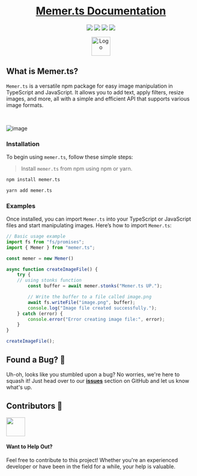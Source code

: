 <h1 align="center">
<a href="https://memer-ts.vercel.app">
Memer.ts Documentation
</a>
</h1>

<p align="center">
  <a href="#"><img src="https://img.shields.io/badge/typescript-%23007acc.svg?style=for-the-badge&logo=typescript&logoColor=%23ffffff"/></a>
  <a href="#"><img src="https://img.shields.io/badge/shadcn/UI-%23ffffff.svg?style=for-the-badge&logo=shadcnui&logoColor=black"/></a>
  <a href="#"><img src="https://img.shields.io/badge/nextjs-%2320232a.svg?style=for-the-badge&logo=nextdotjs&logoColor=white"/></a>
  <a href="#"><img src="https://img.shields.io/badge/vercel-%23000000.svg?style=for-the-badge&logo=vercel&logoColor=white"/></a>
</p>
</p>

<p align="center">
  <a href="https://enjoytown.netlify.app" target="_blank">
    <img src="https://github.com/avalynndev/memer.ts-docs/blob/main/app/favicon.ico?raw=true" alt="Logo" width="50"/>
  </a>
</p>

## What is Memer.ts?

`Memer.ts` is a versatile npm package for easy image manipulation in TypeScript and JavaScript. 
It allows you to add text, apply filters, resize images, and more, all with a simple and efficient API that supports various image formats. 

<br/>

![image](https://github.com/user-attachments/assets/0267d5a3-d6b1-4261-a2ca-cb76062ef3a7)

### Installation

To begin using `memer.ts`, follow these simple steps: 
> Install `memer.ts` from npm using npm or yarn.

```bash
npm install memer.ts
```

```bash
yarn add memer.ts
```

### Examples

Once installed, you can import `Memer.ts` into your TypeScript or JavaScript files and start manipulating images.
Here’s how to import `Memer.ts`:

```typescript showLineNumbers {10}
// Basic usage example
import fs from "fs/promises";
import { Memer } from "memer.ts";

const memer = new Memer()

async function createImageFile() {
	try {
    // using stonks function
		const buffer = await memer.stonks("Memer.ts UP.");

		// Write the buffer to a file called image.png
		await fs.writeFile("image.png", buffer);
		console.log("Image file created successfully.");
	} catch (error) {
		console.error("Error creating image file:", error);
	}
}

createImageFile();
```


## Found a Bug? 🐞

Uh-oh, looks like you stumbled upon a bug? No worries, we're here to squash it! Just head over to our [**issues**](https://github.com/avalynndev/memer.ts/issues) section on GitHub and let us know what's up.

## Contributors 🤲

<img height="50" src="https://contrib.rocks/image?repo=avalynndev/memer.ts" />

#### Want to Help Out?

Feel free to contribute to this project! Whether you're an experienced developer or have been in the field for a while, your help is valuable.
